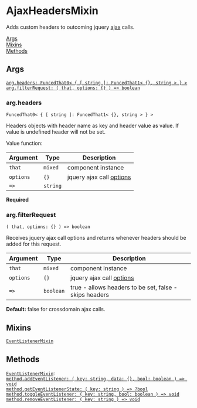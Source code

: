 # AjaxHeadersMixin

Adds custom headers to outcoming jquery [ajax](https://api.jquery.com/jQuery.ajax/) calls.

[Args](#args)  
[Mixins](#mixins)  
[Methods](#methods)  


## Args

[`arg.headers: FuncedThat0< { [ string ]: FuncedThat1< {}, string > } >`](#argheaders)  
[`arg.filterRequest: ( that, options: {} ) => boolean`](#argfilterrequest)  


### arg.headers

`FuncedThat0< { [ string ]: FuncedThat1< {}, string > } >`

Headers objects with header name as key and header value as value. If value is undefined header will not be set.

Value function:

| Argument  | Type     | Description                                                                          |
| --------- | -------- | ------------------------------------------------------------------------------------ |
| `that`    | `mixed`  | component instance                                                                   |
| `options` | `{}`     | jquery ajax call [options](https://api.jquery.com/jQuery.ajax/#jQuery-ajax-settings) |
| `=>`      | `string` |                                                                                      |

**Required**


### arg.filterRequest

`( that, options: {} ) => boolean`

Receives jquery ajax call options and returns whenever headers should be added for this request.

| Argument  | Type      | Description                                                                          |
| --------- | --------- | ------------------------------------------------------------------------------------ |
| `that`    | `mixed`   | component instance                                                                   |
| `options` | `{}`      | jquery ajax call [options](https://api.jquery.com/jQuery.ajax/#jQuery-ajax-settings) |
| `=>`      | `boolean` | true - allows headers to be set, false - skips headers                               |

**Default:** false for crossdomain ajax calls.


## Mixins

[`EventListenerMixin`](../mixin.utility.EventListener/README.md)  


## Methods

[`EventListenerMixin`](../mixin.utility.EventListener/README.md#methods):  
[`method.addEventListener: ( key: string, data: {}, bool: boolean ) => void`](../mixin.utility.EventListener/README.md#methodaddeventlistener)  
[`method.getEventListenerState: ( key: string ) => ?bool`](../mixin.meta.BaseListener/README.md#methodgetnamelistenerstate)  
[`method.toggleEventListener: ( key: string, bool: boolean ) => void`](../mixin.meta.BaseListener/README.md#methodtogglenamelistener)  
[`method.removeEventListener: ( key: string ) => void`](../mixin.meta.BaseListener/README.md#methodremovenamelistener)  
